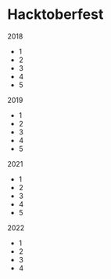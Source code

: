 # Hacktoberfest

2018
- 1
- 2
- 3
- 4
- 5

2019
- 1
- 2
- 3
- 4
- 5

2021
- 1
- 2
- 3
- 4
- 5

2022
- 1
- 2
- 3
- 4
